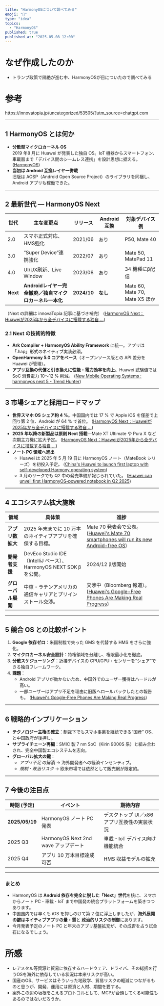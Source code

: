 ```yaml
---
title: "HarmonyOSについて調べてみる"
emoji: "🦆"
type: "idea"
topics:
  - "HarmonyOS"
published: true
published_at: "2025-05-08 12:00"
---
```


# なぜ作成したのか

- トランプ政策で隔絶が進む中、HarmonyOSが目についたので調べてみる

# 参考

https://innovatopia.jp/uncategorized/53505/?utm_source=chatgpt.com

---

## 1 HarmonyOS とは何か  
* **分散型マイクロカーネル OS**  
  2019 年8 月に Huawei が発表した独自 OS。IoT 機器からスマートフォン、車載器まで「デバイス間のシームレス連携」を設計思想に据える。 ([HarmonyOS](https://en.wikipedia.org/wiki/HarmonyOS?utm_source=chatgpt.com))  
* **当初は Android 互換レイヤー併載**  
  旧版は AOSP（Android Open Source Project）のライブラリを同梱し、Android アプリも稼働できた。  

---

## 2 最新世代 ― HarmonyOS Next  
| 世代 | 主な変更点 | リリース | Android 互換 | 対象デバイス例 |
|------|------------|----------|--------------|---------------|
| 2.0 | スマホ正式対応、HMS強化 | 2021/06 | あり | P50, Mate 40 |
| 3.0 | “Super Device”連携強化 | 2022/07 | あり | Mate 50, MatePad 11 |
| 4.0 | UI/UX刷新、Live Window | 2023/08 | あり | 34 機種にβ配信 |
| **Next** | **Androidレイヤー完全撤廃／独自マイクロカーネル一本化** | **2024/10** | **なし** | Mate 60, Mate 70, Mate X5 ほか |

（Next の詳細は innovaTopia 記事に基づき補完） ([HarmonyOS Next：Huaweiが2025年から全デバイスに搭載する独自 ...](https://innovatopia.jp/uncategorized/53505/?utm_source=chatgpt.com))

### 2.1 Next の技術的特徴
* **Ark Compiler + HarmonyOS Ability Framework** に統一。アプリは「.hap」形式のネイティブ実装必須。  
* **OpenHarmony 5.0 コアをベース**（オープンソース版との API 差分を Huawei が管理）。  
* **アプリ互換の代償と引き換えに性能・電力効率を向上**。Huawei 試験値では SoC 消費電力 10〜12 % 削減。 ([New Mobile Operating Systems : harmonyos next 5 - Trend Hunter](https://www.trendhunter.com/trends/harmonyos-next-5?utm_source=chatgpt.com))  

---

## 3 市場シェアと採用ロードマップ
* **世界スマホ OS シェア約 4 %**。中国国内では 17 % で Apple iOS を僅差で上回り第 2 位、Android が 64 % で首位。 ([HarmonyOS Next：Huaweiが2025年から全デバイスに搭載する独自 ...](https://innovatopia.jp/uncategorized/53505/?utm_source=chatgpt.com))  
* **2025 年以降の新製品は原則 Next 搭載**—Mate XT Ultimate や Pura X など次期主力機に拡大予定。 ([HarmonyOS Next：Huaweiが2025年から全デバイスに搭載する独自 ...](https://innovatopia.jp/uncategorized/53505/?utm_source=chatgpt.com))  
* **ノート PC 領域へ進出**  
  * Huawei は 2025 年 5 月 19 日に HarmonyOS ノート（MateBook シリーズ）を初投入予定。 ([China's Huawei to launch first laptop with self-developed Harmony operating system](https://www.reuters.com/business/media-telecom/chinas-huawei-launch-first-laptop-with-self-developed-harmony-operating-system-2025-05-08/?utm_source=chatgpt.com))  
  * 3 月のリークでも Q2 中の発売準備が報じられていた。 ([Huawei can unveil first HarmonyOS-powered notebook in Q2 2025](https://www.huaweicentral.com/huawei-can-unveil-first-harmonyos-powered-notebook-in-q2-2025/?utm_source=chatgpt.com))  

---

## 4 エコシステム拡大施策
| 領域 | 具体策 | 進捗 |
|------|--------|------|
| **アプリ数拡大** | 2025 年末までに 10 万本のネイティブアプリを確保する目標。 | Mate 70 発表会で公表。 ([Huawei's Mate 70 smartphones will run its new Android-free OS](https://www.theverge.com/2024/11/26/24306370/huawei-mate-70-pro-plus-android-google-harmonyos-next?utm_source=chatgpt.com)) |
| **開発者支援** | DevEco Studio IDE（IntelliJ ベース）、HarmonyOS NEXT SDK βを公開。 | 2024/12 β版開始 |
| **グローバル展開** | 中東・ラテンアメリカの通信キャリアとプリインストール交渉。 | 交渉中（Bloomberg 報道）。 ([Huawei's Google-Free Phones Are Making Real Progress](https://www.bloomberg.com/news/features/2025-01-28/huawei-harmonyos-next-review-new-phone-seeks-to-break-apple-google-dominance?utm_source=chatgpt.com)) |

---

## 5 競合 OS との比較ポイント
1. **Google 依存ゼロ**：米国制裁で失った GMS を代替する HMS をさらに強化。  
2. **マイクロカーネル安全設計**：特権領域を分離し、権限最小化を徹底。  
3. **分散スケジューリング**：近接デバイスの CPU/GPU・センサーを“シェア”できる独自フレームワーク。  
4. **課題**：  
   * Android アプリが動かないため、中国外でのユーザー獲得はハードルが高い。  
   * 一部ユーザーはアプリ不足を理由に旧版へロールバックしたとの報告も。 ([Huawei's Google-Free Phones Are Making Real Progress](https://www.bloomberg.com/news/features/2025-01-28/huawei-harmonyos-next-review-new-phone-seeks-to-break-apple-google-dominance?utm_source=chatgpt.com))  

---

## 6 戦略的インプリケーション
* **テクノロジー主権の確立**：制裁下でもスマホ事業を継続できる“国産” OS、と中国政府が後押し。  
* **サプライチェーン再編**：SMIC 製 7 nm SoC（Kirin 9000S 系）と組み合わされ、完全中国製エコシステムを志向。  
* **グローバル拡大の鍵**：  
  * *アプリ不足* の解消 → 海外開発者への経済インセンティブ。  
  * *規制・政治リスク* → 欧米市場では依然として販売網が限定的。  

---

## 7 今後の注目点
| 時期 (予定) | イベント | 期待内容 |
|-------------|----------|----------|
| **2025/05/19** | HarmonyOS ノート PC 発表 | デスクトップ UI／x86 アプリ互換性の実装状況 |
| 2025 Q3 | HarmonyOS Next 2nd wave アップデート | 車載・IoT デバイス向け機能統合 |
| 2025 Q4 | アプリ 10 万本目標達成可否 | HMS 収益モデルの拡充 |

---

### まとめ
- HarmonyOS は **Android 依存を完全に脱した「Next」世代**を核に、スマホからノート PC・車載・IoT まで中国発の統合プラットフォームを築きつつあります。
- 中国国内では早くも iOS を押しのけて第 2 位に浮上しましたが、**海外展開の鍵はネイティブアプリの量・質**と **政治的リスクの制御**にあります。
- 今月発表予定のノート PC と年末のアプリ基盤拡充が、その成否を占う試金石になるでしょう。

# 所感
- レアメタル等資源と貿易に依存するハードウェア、ドライバ、その総括を行うOSを海外に依存している状況は本来リスクが高い。
- 国産のOS、サービスはそういった地政学、貿易リスクの軽減につながるものと思うが、開発、運用には原資と人材、期間を要する。
- 案外この辺の垣根をこえるプロトコルとして、MCPが台頭してくる可能性もあるのではないだろうか。